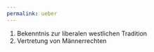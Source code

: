 ```yaml
---
permalink: ueber
---
```


1. Bekenntnis zur liberalen westlichen Tradition
2. Vertretung von Männerrechten
